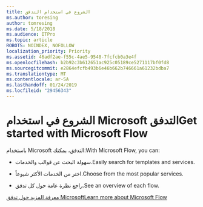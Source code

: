 ```yaml
---
title: الشروع في استخدام التدفق
ms.author: toresing
author: tomresing
ms.date: 5/18/2018
ms.audience: ITPro
ms.topic: article
ROBOTS: NOINDEX, NOFOLLOW
localization_priority: Priority
ms.assetid: 46adf2ae-f55c-4ae5-9540-7fcfcb0a3e4f
ms.openlocfilehash: b2b92c3b612651ac925c05189ce5271117bf0fd8
ms.sourcegitcommit: e2864efcfb493b6e46b662b746661a61232bdba7
ms.translationtype: MT
ms.contentlocale: ar-SA
ms.lasthandoff: 01/24/2019
ms.locfileid: "29456343"
---
```

# <a name="get-started-with-microsoft-flow"></a><span data-ttu-id="07d45-102">الشروع في استخدام Microsoft التدفق</span><span class="sxs-lookup"><span data-stu-id="07d45-102">Get started with Microsoft Flow</span></span>

<span data-ttu-id="07d45-103">باستخدام Microsoft التدفق، يمكنك:</span><span class="sxs-lookup"><span data-stu-id="07d45-103">With Microsoft Flow, you can:</span></span>
  
- <span data-ttu-id="07d45-104">سهولة البحث عن قوالب والخدمات.</span><span class="sxs-lookup"><span data-stu-id="07d45-104">Easily search for templates and services.</span></span>
    
- <span data-ttu-id="07d45-105">اختر من الخدمات الأكثر شيوعاً.</span><span class="sxs-lookup"><span data-stu-id="07d45-105">Choose from the most popular services.</span></span>
    
- <span data-ttu-id="07d45-106">راجع نظرة عامة حول كل تدفق.</span><span class="sxs-lookup"><span data-stu-id="07d45-106">See an overview of each flow.</span></span>
    
[<span data-ttu-id="07d45-107">معرفة المزيد حول تدفق Microsoft</span><span class="sxs-lookup"><span data-stu-id="07d45-107">Learn more about Microsoft Flow</span></span>](https://go.microsoft.com/fwlink/?linkid=874446)
  

